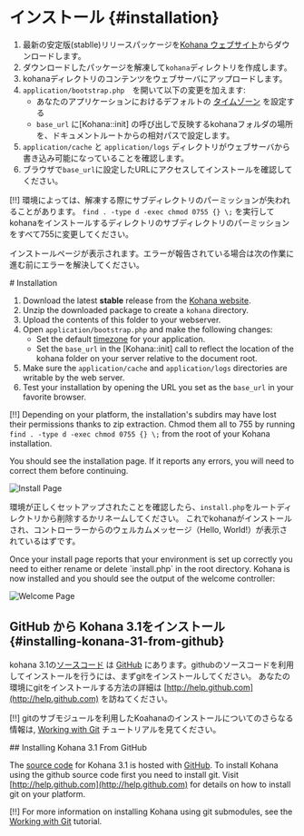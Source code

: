 # インストール {#installation}

1. 最新の安定版(stablle)リリースパッケージを[Kohana ウェブサイト](http://kohanaframework.org/)からダウンロードします。
2. ダウンロードしたパッケージを解凍して`kohana`ディレクトリを作成します。
3. kohanaディレクトリのコンテンツをウェブサーバにアップロードします。
4. `application/bootstrap.php`　を開いて以下の変更を加えます:
	- あなたのアプリケーションにおけるデフォルトの [タイムゾーン](http://php.net/timezones) を設定する
	- `base_url` に[Kohana::init] の呼び出しで反映するkohanaフォルダの場所を、ドキュメントルートからの相対パスで設定します。
6. `application/cache` と `application/logs` ディレクトリがウェブサーバから書き込み可能になっていることを確認します。
7. ブラウザで`base_url`に設定したURLにアクセスしてインストールを確認してください。

[!!] 環境によっては、解凍する際にサブディレクトリのパーミッションが失われることがあります。 `find . -type d -exec chmod 0755 {} \;` を実行してkohanaをインストールするディレクトリのサブディレクトリのパーミッションをすべて755に変更してください。

インストールページが表示されます。エラーが報告されている場合は次の作業に進む前にエラーを解決してください。

<div class="original-doc">
# Installation

1. Download the latest **stable** release from the [Kohana website](http://kohanaframework.org/).
2. Unzip the downloaded package to create a `kohana` directory.
3. Upload the contents of this folder to your webserver.
4. Open `application/bootstrap.php` and make the following changes:
	- Set the default [timezone](http://php.net/timezones) for your application.
	- Set the `base_url` in the [Kohana::init] call to reflect the location of the kohana folder on your server relative to the document root.
6. Make sure the `application/cache` and `application/logs` directories are writable by the web server.
7. Test your installation by opening the URL you set as the `base_url` in your favorite browser.

[!!] Depending on your platform, the installation's subdirs may have lost their permissions thanks to zip extraction. Chmod them all to 755 by running `find . -type d -exec chmod 0755 {} \;` from the root of your Kohana installation.

You should see the installation page. If it reports any errors, you will need to correct them before continuing.
</div>

![Install Page](install.png "Example of install page")

環境が正しくセットアップされたことを確認したら、`install.php`をルートディレクトリから削除するかリネームしてください。
これでkohanaがインストールされ、コントローラーからのウェルカムメッセージ（Hello, World!）が表示されているはずです。
<div class="original-doc">
Once your install page reports that your environment is set up correctly you need to either rename or delete `install.php` in the root directory. Kohana is now installed and you should see the output of the welcome controller:
</div>


![Welcome Page](welcome.png "Example of welcome page")

## GitHub から Kohana 3.1をインストール {#installing-konana-31-from-github}

kohana 3.1の[ソースコード](http://github.com/kohana/kohana) は [GitHub](http://github.com) にあります。githubのソースコードを利用してインストールを行うには、まずgitをインストールしてください。 あなたの環境にgitをインストールする方法の詳細は [http://help.github.com](http://help.github.com) を訪ねてください。

[!!] gitのサブモジュールを利用したKoahanaのインストールについてのさらなる情報は, [Working with Git](tutorials/git) チュートリアルを見てください。
<div class="original-doc">
## Installing Kohana 3.1 From GitHub

The [source code](http://github.com/kohana/kohana) for Kohana 3.1 is hosted with [GitHub](http://github.com).  To install Kohana using the github source code first you need to install git.  Visit [http://help.github.com](http://help.github.com) for details on how to install git on your platform.

[!!] For more information on installing Kohana using git submodules, see the [Working with Git](tutorials/git) tutorial.
</div>